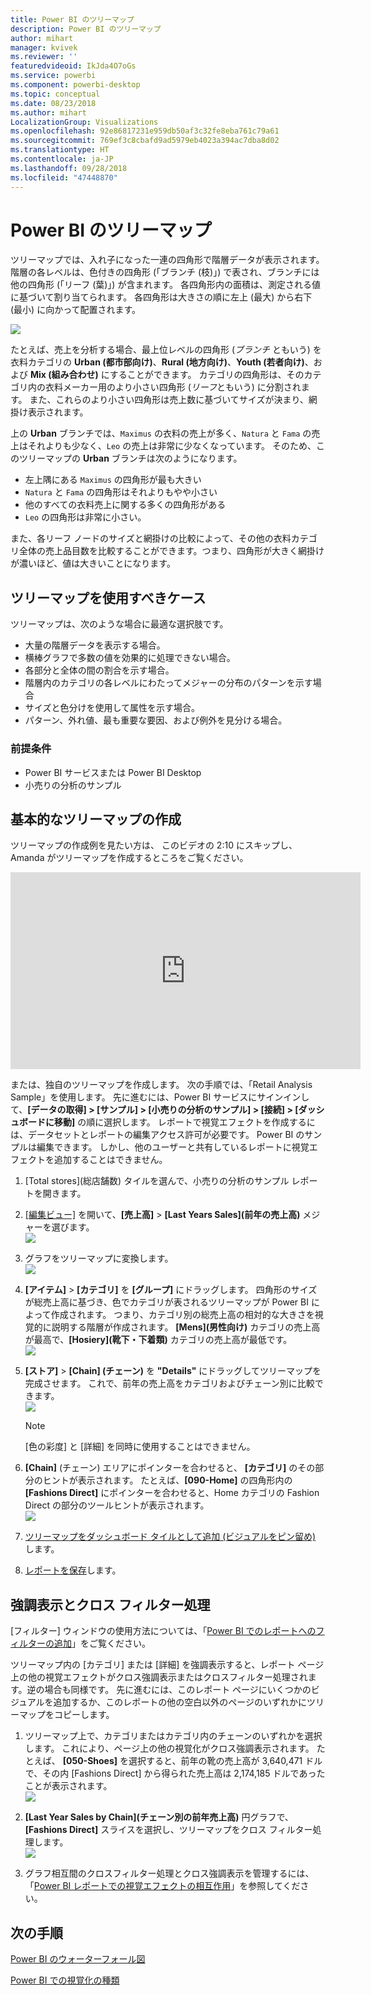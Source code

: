 ```yaml
---
title: Power BI のツリーマップ
description: Power BI のツリーマップ
author: mihart
manager: kvivek
ms.reviewer: ''
featuredvideoid: IkJda4O7oGs
ms.service: powerbi
ms.component: powerbi-desktop
ms.topic: conceptual
ms.date: 08/23/2018
ms.author: mihart
LocalizationGroup: Visualizations
ms.openlocfilehash: 92e86817231e959db50af3c32fe8eba761c79a61
ms.sourcegitcommit: 769ef3c8cbafd9ad5979eb4023a394ac7dba8d02
ms.translationtype: HT
ms.contentlocale: ja-JP
ms.lasthandoff: 09/28/2018
ms.locfileid: "47448870"
---
```

# <a name="treemaps-in-power-bi"></a>Power BI のツリーマップ
ツリーマップでは、入れ子になった一連の四角形で階層データが表示されます。  階層の各レベルは、色付きの四角形 (「ブランチ (枝)」) で表され、ブランチには他の四角形 (「リーフ (葉)」) が含まれます。  各四角形内の面積は、測定される値に基づいて割り当てられます。 各四角形は大きさの順に左上 (最大) から右下 (最小) に向かって配置されます。

![](media/power-bi-visualization-treemaps/pbi-nancy_viz_treemap.png)

たとえば、売上を分析する場合、最上位レベルの四角形 (*ブランチ* ともいう) を衣料カテゴリの **Urban (都市部向け)**、**Rural (地方向け)**、**Youth (若者向け)**、および **Mix (組み合わせ)** にすることができます。  カテゴリの四角形は、そのカテゴリ内の衣料メーカー用のより小さい四角形 (*リーフ*ともいう) に分割されます。 また、これらのより小さい四角形は売上数に基づいてサイズが決まり、網掛け表示されます。  

上の **Urban** ブランチでは、`Maximus` の衣料の売上が多く、`Natura` と `Fama` の売上はそれよりも少なく、`Leo` の売上は非常に少なくなっています。  そのため、このツリーマップの **Urban** ブランチは次のようになります。
* 左上隅にある `Maximus` の四角形が最も大きい
* `Natura` と `Fama` の四角形はそれよりもやや小さい
* 他のすべての衣料売上に関する多くの四角形がある 
* `Leo` の四角形は非常に小さい。  

また、各リーフ ノードのサイズと網掛けの比較によって、その他の衣料カテゴリ全体の売上品目数を比較することができます。つまり、四角形が大きく網掛けが濃いほど、値は大きいことになります。

## <a name="when-to-use-a-treemap"></a>ツリーマップを使用すべきケース
ツリーマップは、次のような場合に最適な選択肢です。

* 大量の階層データを表示する場合。
* 横棒グラフで多数の値を効果的に処理できない場合。
* 各部分と全体の間の割合を示す場合。
* 階層内のカテゴリの各レベルにわたってメジャーの分布のパターンを示す場合
* サイズと色分けを使用して属性を示す場合。
* パターン、外れ値、最も重要な要因、および例外を見分ける場合。

### <a name="prerequisites"></a>前提条件
 - Power BI サービスまたは Power BI Desktop
 - 小売りの分析のサンプル

## <a name="create-a-basic-treemap"></a>基本的なツリーマップの作成
ツリーマップの作成例を見たい方は、  このビデオの 2:10 にスキップし、Amanda がツリーマップを作成するところをご覧ください。

<iframe width="560" height="315" src="https://www.youtube.com/embed/IkJda4O7oGs" frameborder="0" allowfullscreen></iframe>

または、独自のツリーマップを作成します。 次の手順では、「Retail Analysis Sample」を使用します。 先に進むには、Power BI サービスにサインインして、**[データの取得] \> [サンプル] \> [小売りの分析のサンプル] \> [接続] \> [ダッシュボードに移動]** の順に選択します。 レポートで視覚エフェクトを作成するには、データセットとレポートの編集アクセス許可が必要です。 Power BI のサンプルは編集できます。 しかし、他のユーザーと共有しているレポートに視覚エフェクトを追加することはできません。  

1. [Total stores]\(総店舗数\) タイルを選んで、小売りの分析のサンプル レポートを開きます。    
2. [[編集ビュー]](../service-interact-with-a-report-in-editing-view.md) を開いて、**[売上高]** > **[Last Years Sales]\(前年の売上高\)** メジャーを選びます。   
   ![](media/power-bi-visualization-treemaps/treemapfirstvalue_new.png)   
3. グラフをツリーマップに変換します。  
   ![](media/power-bi-visualization-treemaps/treemapconvertto_new.png)   
4. **[アイテム]** > **[カテゴリ]** を **[グループ]** にドラッグします。 四角形のサイズが総売上高に基づき、色でカテゴリが表されるツリーマップが Power BI によって作成されます。  つまり、カテゴリ別の総売上高の相対的な大きさを視覚的に説明する階層が作成されます。  **[Mens]\(男性向け\)** カテゴリの売上高が最高で、**[Hosiery]\(靴下・下着類\)** カテゴリの売上高が最低です。   
   ![](media/power-bi-visualization-treemaps/power-bi-complete.png)   
5. **[ストア]** > **\[Chain] \(チェーン)** を **"Details"** にドラッグしてツリーマップを完成させます。 これで、前年の売上高をカテゴリおよびチェーン別に比較できます。   
   ![](media/power-bi-visualization-treemaps/power-bi-details.png)
   
   > [!NOTE]
   > [色の彩度] と [詳細] を同時に使用することはできません。
   > 
   > 
5. **[Chain]** (チェーン) エリアにポインターを合わせると、 **[カテゴリ]** のその部分のヒントが表示されます。  たとえば、**[090-Home]** の四角形内の **[Fashions Direct]** にポインターを合わせると、Home カテゴリの Fashion Direct の部分のツールヒントが表示されます。  
   ![](media/power-bi-visualization-treemaps/treemaphoverdetail_new.png)
6. [ツリーマップをダッシュボード タイルとして追加 (ビジュアルをピン留め)](../service-dashboard-tiles.md) します。 
7. [レポートを保存](../service-report-save.md)します。

## <a name="highlighting-and-cross-filtering"></a>強調表示とクロス フィルター処理
[フィルター] ウィンドウの使用方法については、「[Power BI でのレポートへのフィルターの追加](../power-bi-report-add-filter.md)」をご覧ください。

ツリーマップ内の [カテゴリ] または [詳細] を強調表示すると、レポート ページ上の他の視覚エフェクトがクロス強調表示またはクロスフィルター処理されます。逆の場合も同様です。 先に進むには、このレポート ページにいくつかのビジュアルを追加するか、このレポートの他の空白以外のページのいずれかにツリーマップをコピーします。

1. ツリーマップ上で、カテゴリまたはカテゴリ内のチェーンのいずれかを選択します。  これにより、ページ上の他の視覚化がクロス強調表示されます。 たとえば、 **[050-Shoes]** を選択すると、前年の靴の売上高が 3,640,471 ドルで、その内 [Fashions Direct] から得られた売上高は 2,174,185 ドルであったことが表示されます。  
   ![](media/power-bi-visualization-treemaps/treemaphiliting.png)

2. **[Last Year Sales by Chain]\(チェーン別の前年売上高\)** 円グラフで、**[Fashions Direct]** スライスを選択し、ツリーマップをクロス フィルター処理します。  
   ![](media/power-bi-visualization-treemaps/treemapnoowl.gif)    

3. グラフ相互間のクロスフィルター処理とクロス強調表示を管理するには、「[Power BI レポートでの視覚エフェクトの相互作用](../service-reports-visual-interactions.md)」を参照してください。

## <a name="next-steps"></a>次の手順

[Power BI のウォーターフォール図](power-bi-visualization-waterfall-charts.md)

[Power BI での視覚化の種類](power-bi-visualization-types-for-reports-and-q-and-a.md)